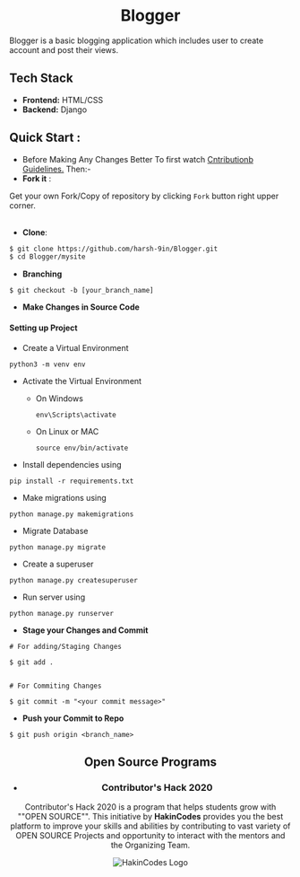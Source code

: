 <div align="center">

# Blogger

</div>

Blogger is a basic blogging application which includes user to create account and post their views.

## Tech Stack
- **Frontend:** HTML/CSS
- **Backend:** Django


## Quick Start :
 - Before Making Any Changes Better To first watch <a href="https://github.com/ritiksoni00/Blogger/blob/master/Contribution.MD">Cntributionb Guidelines.</a> Then:-
- **Fork it** :

Get your own Fork/Copy of repository by clicking `Fork` button right upper corner.<br><br>

- **Clone**:

```sh
$ git clone https://github.com/harsh-9in/Blogger.git
$ cd Blogger/mysite
```

- **Branching**
```
$ git checkout -b [your_branch_name]
```

- **Make Changes in Source Code**

#### Setting up Project

- Create a Virtual Environment
```
python3 -m venv env
```

- Activate the Virtual Environment
  - On Windows
    ``` 
    env\Scripts\activate
    ```
  - On Linux or MAC
    ```
    source env/bin/activate
    ```

- Install dependencies using
```
pip install -r requirements.txt
```
- Make migrations using
```
python manage.py makemigrations
```
- Migrate Database
```
python manage.py migrate
```
- Create a superuser
```
python manage.py createsuperuser
```
- Run server using
```
python manage.py runserver
```

- **Stage your Changes and Commit**
```
# For adding/Staging Changes

$ git add .


# For Commiting Changes

$ git commit -m "<your commit message>"

```

- **Push your Commit to Repo**
```
$ git push origin <branch_name>
```
<div align="center">

## Open Source Programs

- ### Contributor's Hack 2020
Contributor's Hack 2020 is a program that helps students grow with ""OPEN SOURCE"". This initiative by **HakinCodes** provides you the best platform to improve your skills and abilities by contributing to vast variety of OPEN SOURCE Projects and opportunity to interact with the mentors and the Organizing Team.

![HakinCodes Logo](https://user-images.githubusercontent.com/54139847/87952512-882a5600-cac7-11ea-939d-8304a641d8a9.png)
